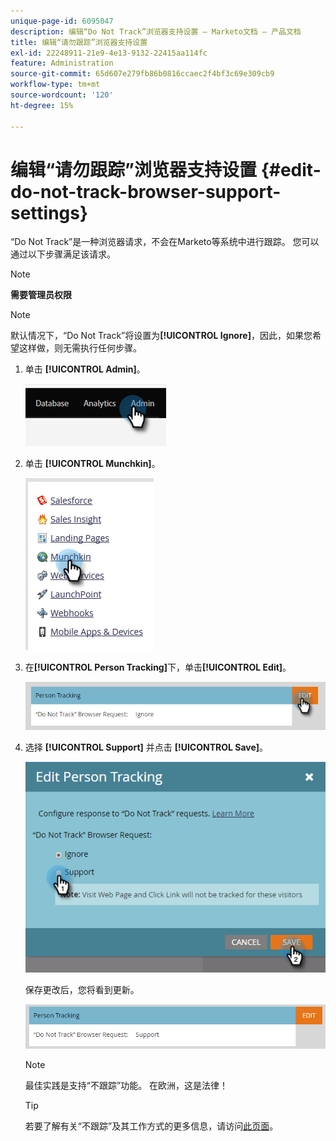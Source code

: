 ```yaml
---
unique-page-id: 6095047
description: 编辑“Do Not Track”浏览器支持设置 — Marketo文档 — 产品文档
title: 编辑“请勿跟踪”浏览器支持设置
exl-id: 22248911-21e9-4e13-9132-22415aa114fc
feature: Administration
source-git-commit: 65d607e279fb86b0816ccaec2f4bf3c69e309cb9
workflow-type: tm+mt
source-wordcount: '120'
ht-degree: 15%

---
```


# 编辑“请勿跟踪”浏览器支持设置 {#edit-do-not-track-browser-support-settings}

“Do Not Track”是一种浏览器请求，不会在Marketo等系统中进行跟踪。 您可以通过以下步骤满足该请求。

>[!NOTE]
>
>**需要管理员权限**

>[!NOTE]
>
>默认情况下，“Do Not Track”将设置为&#x200B;**[!UICONTROL Ignore]**，因此，如果您希望这样做，则无需执行任何步骤。

1. 单击 **[!UICONTROL Admin]**。

   ![](assets/edit-do-not-track-browser-support-settings-1.png)

1. 单击 **[!UICONTROL Munchkin]**。

   ![](assets/edit-do-not-track-browser-support-settings-2.png)

1. 在&#x200B;**[!UICONTROL Person Tracking]**&#x200B;下，单击&#x200B;**[!UICONTROL Edit]**。

   ![](assets/edit-do-not-track-browser-support-settings-3.png)

1. 选择 **[!UICONTROL Support]** 并点击 **[!UICONTROL Save]**。

   ![](assets/edit-do-not-track-browser-support-settings-4.png)

   保存更改后，您将看到更新。

   ![](assets/edit-do-not-track-browser-support-settings-5.png)

   >[!NOTE]
   >
   >最佳实践是支持“不跟踪”功能。 在欧洲，这是法律！

   >[!TIP]
   >
   >若要了解有关“不跟踪”及其工作方式的更多信息，请访问[此页面](https://en.wikipedia.org/wiki/Do_Not_Track)。
